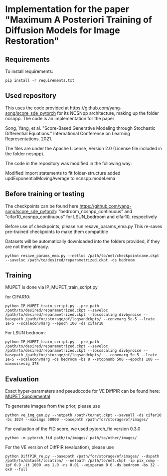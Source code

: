 # Implementation for the paper "Maximum A Posteriori Training of Diffusion Models for Image Restoration"


## Requirements

To install requirements:

```setup
pip install -r requirements.txt
```


## Used repository


This uses the code provided at https://github.com/yang-song/score_sde_pytorch for its NCSNpp architecture, making up the folder ncsnpp. The code is an implementation for the paper

Song, Yang, et al. "Score-Based Generative Modeling through Stochastic Differential Equations." International Conference on Learning Representations. 2021.

The files are under the Apache License, Version 2.0 (License file included in the folder ncsnpp).

The code in the repository was modified in the following way:

Modified import statements to fit folder-structure
added updExponentialMovingAverage to ncnspp.model.ema



## Before training or testing

The checkpoints can be found here  https://github.com/yang-song/score_sde_pytorch: "bedroom_ncsnpp_continuous" and "cifar10_ncsnpp_continuous" for LSUN_bedroom and cifar10, respectively

Before use of checkpoints, please run resave_params_ema.py This re-saves pre-trained checkpoints to make them compatible

Datasets will be automatically downloaded into the folders provided, if they are not there already.

```pre
python resave_params_ema.py --netloc /path/to/net/checkpointname.ckpt --saveloc /path/to/desired/reparametrized.ckpt -ds bedroom
```


## Training

MUPET is done via IP_MUPET_train_script.py

for CIFAR10:
```train
python IP_MUPET_train_script.py --pre_path /path/to/desired/reparametrized.ckpt --saveloc /path/to/desired/reparametrized.ckpt --lossscaling divbynoise --basepath /path/for/storage/of/logsandckpts/ --convmarg 5e-5 --lrate 1e-5 --scaleconvmarg --epoch 100 -ds cifar10 
```

For LSUN bedroom:
```train
python IP_MUPET_train_script.py --pre_path /path/to/desired/reparametrized.ckpt --saveloc /path/to/desired/reparametrized.ckpt --lossscaling divbynoise --basepath /path/for/storage/of/logsandckpts/  --convmarg 5e-5 --lrate 1e-5 --scaleconvmarg -ds bedroom -bs 8 --stopnumb 500 --epochs 100 --maxnoisesig 378 
```


## Evaluation
Exact hyper-parameters and pseudocode for VE DiffPIR can be found here: [MUPET Supplemental](./MUPET_supplemental.pdf)

To generate images from the prior, please use

```eval
python ve_img_gen.py --netpath /path/to/net.ckpt --saveall -ds cifar10 -bs 1024 --maximgs 50000 --basepath /path/for/storage/of/images/
```
For evaluation of the FID score, we used pytorch_fid version 0.3.0
```eval
python -m pytorch_fid path/to/images/ path/to/other/images/
```


For the VE version of DiffPIR (evaluation), please use

```eval
python DiffPIR_re.py --basepath /path/for/storage/of/images/ --dspath /path/to/dataset/location/ --netpath /path/to/net.ckpt -ip pix_comp -ipf 0.9 -it 1000 -ms 1.0 -ns 0.01 --mixparam 0.6 -ds bedroom -bs 32 -ox0 --full 
```
